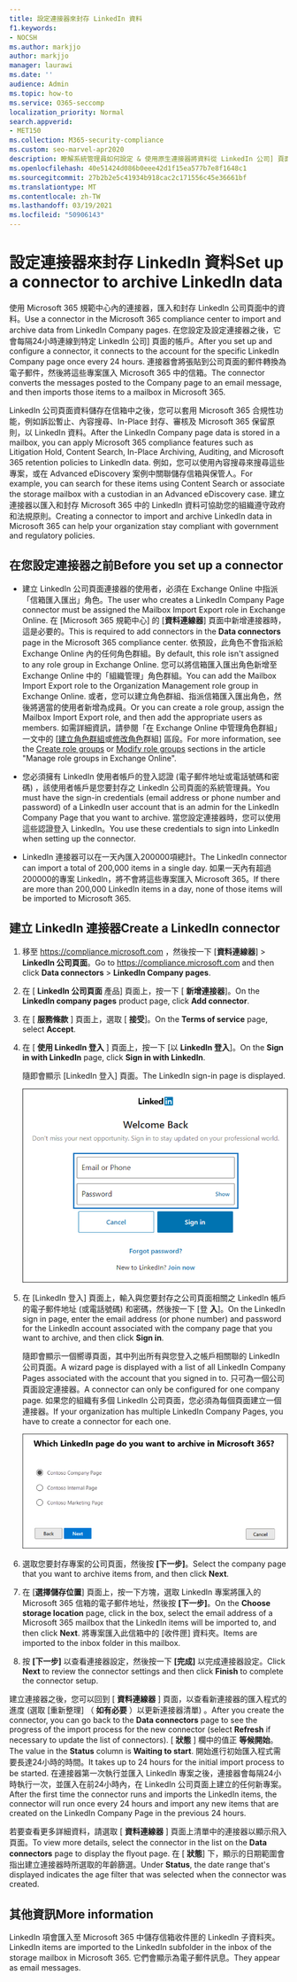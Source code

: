 ```yaml
---
title: 設定連接器來封存 LinkedIn 資料
f1.keywords:
- NOCSH
ms.author: markjjo
author: markjjo
manager: laurawi
ms.date: ''
audience: Admin
ms.topic: how-to
ms.service: O365-seccomp
localization_priority: Normal
search.appverid:
- MET150
ms.collection: M365-security-compliance
ms.custom: seo-marvel-apr2020
description: 瞭解系統管理員如何設定 & 使用原生連接器將資料從 LinkedIn 公司] 頁面匯入 Microsoft 365。
ms.openlocfilehash: 40e51424d086b0eee42d1f15ea577b7e8f1648c1
ms.sourcegitcommit: 27b2b2e5c41934b918cac2c171556c45e36661bf
ms.translationtype: MT
ms.contentlocale: zh-TW
ms.lasthandoff: 03/19/2021
ms.locfileid: "50906143"
---
```

# <a name="set-up-a-connector-to-archive-linkedin-data"></a><span data-ttu-id="bf0bd-103">設定連接器來封存 LinkedIn 資料</span><span class="sxs-lookup"><span data-stu-id="bf0bd-103">Set up a connector to archive LinkedIn data</span></span>

<span data-ttu-id="bf0bd-104">使用 Microsoft 365 規範中心內的連接器，匯入和封存 LinkedIn 公司頁面中的資料。</span><span class="sxs-lookup"><span data-stu-id="bf0bd-104">Use a connector in the Microsoft 365 compliance center to import and archive data from LinkedIn Company pages.</span></span> <span data-ttu-id="bf0bd-105">在您設定及設定連接器之後，它會每隔24小時連線到特定 LinkedIn 公司] 頁面的帳戶。</span><span class="sxs-lookup"><span data-stu-id="bf0bd-105">After you set up and configure a connector, it connects to the account for the specific LinkedIn Company page once every 24 hours.</span></span> <span data-ttu-id="bf0bd-106">連接器會將張貼到公司頁面的郵件轉換為電子郵件，然後將這些專案匯入 Microsoft 365 中的信箱。</span><span class="sxs-lookup"><span data-stu-id="bf0bd-106">The connector converts the messages posted to the Company page to an email message, and then imports those items to a mailbox in Microsoft 365.</span></span>

<span data-ttu-id="bf0bd-107">LinkedIn 公司頁面資料儲存在信箱中之後，您可以套用 Microsoft 365 合規性功能，例如訴訟暫止、內容搜尋、In-Place 封存、審核及 Microsoft 365 保留原則，以 LinkedIn 資料。</span><span class="sxs-lookup"><span data-stu-id="bf0bd-107">After the LinkedIn Company page data is stored in a mailbox, you can apply Microsoft 365 compliance features such as Litigation Hold, Content Search, In-Place Archiving, Auditing, and Microsoft 365 retention policies to LinkedIn data.</span></span> <span data-ttu-id="bf0bd-108">例如，您可以使用內容搜尋來搜尋這些專案，或在 Advanced eDiscovery 案例中關聯儲存信箱與保管人。</span><span class="sxs-lookup"><span data-stu-id="bf0bd-108">For example, you can search for these items using Content Search or associate the storage mailbox with a custodian in an Advanced eDiscovery case.</span></span> <span data-ttu-id="bf0bd-109">建立連接器以匯入和封存 Microsoft 365 中的 LinkedIn 資料可協助您的組織遵守政府和法規原則。</span><span class="sxs-lookup"><span data-stu-id="bf0bd-109">Creating a connector to import and archive LinkedIn data in Microsoft 365 can help your organization stay compliant with government and regulatory policies.</span></span>

## <a name="before-you-set-up-a-connector"></a><span data-ttu-id="bf0bd-110">在您設定連接器之前</span><span class="sxs-lookup"><span data-stu-id="bf0bd-110">Before you set up a connector</span></span>

- <span data-ttu-id="bf0bd-111">建立 LinkedIn 公司頁面連接器的使用者，必須在 Exchange Online 中指派「信箱匯入匯出」角色。</span><span class="sxs-lookup"><span data-stu-id="bf0bd-111">The user who creates a LinkedIn Company Page connector must be assigned the Mailbox Import Export role in Exchange Online.</span></span> <span data-ttu-id="bf0bd-112">在 [Microsoft 365 規範中心] 的 [**資料連線器**] 頁面中新增連接器時，這是必要的。</span><span class="sxs-lookup"><span data-stu-id="bf0bd-112">This is required to add connectors in the **Data connectors** page in the Microsoft 365 compliance center.</span></span> <span data-ttu-id="bf0bd-113">依預設，此角色不會指派給 Exchange Online 內的任何角色群組。</span><span class="sxs-lookup"><span data-stu-id="bf0bd-113">By default, this role isn't assigned to any role group in Exchange Online.</span></span> <span data-ttu-id="bf0bd-114">您可以將信箱匯入匯出角色新增至 Exchange Online 中的「組織管理」角色群組。</span><span class="sxs-lookup"><span data-stu-id="bf0bd-114">You can add the Mailbox Import Export role to the Organization Management role group in Exchange Online.</span></span> <span data-ttu-id="bf0bd-115">或者，您可以建立角色群組、指派信箱匯入匯出角色，然後將適當的使用者新增為成員。</span><span class="sxs-lookup"><span data-stu-id="bf0bd-115">Or you can create a role group, assign the Mailbox Import Export role, and then add the appropriate users as members.</span></span> <span data-ttu-id="bf0bd-116">如需詳細資訊，請參閱「在 Exchange Online 中管理角色群組」一文中的 [[建立角色群組](/Exchange/permissions-exo/role-groups#create-role-groups)或[修改角色](/Exchange/permissions-exo/role-groups#modify-role-groups)群組] 區段。</span><span class="sxs-lookup"><span data-stu-id="bf0bd-116">For more information, see the [Create role groups](/Exchange/permissions-exo/role-groups#create-role-groups) or [Modify role groups](/Exchange/permissions-exo/role-groups#modify-role-groups) sections in the article "Manage role groups in Exchange Online".</span></span>

- <span data-ttu-id="bf0bd-117">您必須擁有 LinkedIn 使用者帳戶的登入認證 (電子郵件地址或電話號碼和密碼) ，該使用者帳戶是您要封存之 LinkedIn 公司頁面的系統管理員。</span><span class="sxs-lookup"><span data-stu-id="bf0bd-117">You must have the sign-in credentials (email address or phone number and password) of a LinkedIn user account that is an admin for the LinkedIn Company Page that you want to archive.</span></span> <span data-ttu-id="bf0bd-118">當您設定連接器時，您可以使用這些認證登入 LinkedIn。</span><span class="sxs-lookup"><span data-stu-id="bf0bd-118">You use these credentials to sign into LinkedIn when setting up the connector.</span></span>

- <span data-ttu-id="bf0bd-119">LinkedIn 連接器可以在一天內匯入200000項總計。</span><span class="sxs-lookup"><span data-stu-id="bf0bd-119">The LinkedIn connector can import a total of 200,000 items in a single day.</span></span> <span data-ttu-id="bf0bd-120">如果一天內有超過200000的專案 LinkedIn，將不會將這些專案匯入 Microsoft 365。</span><span class="sxs-lookup"><span data-stu-id="bf0bd-120">If there are more than 200,000 LinkedIn items in a day, none of those items will be imported to Microsoft 365.</span></span>

## <a name="create-a-linkedin-connector"></a><span data-ttu-id="bf0bd-121">建立 LinkedIn 連接器</span><span class="sxs-lookup"><span data-stu-id="bf0bd-121">Create a LinkedIn connector</span></span>

1. <span data-ttu-id="bf0bd-122">移至 <https://compliance.microsoft.com> ，然後按一下 [**資料連線器**]  >  **LinkedIn 公司頁面**。</span><span class="sxs-lookup"><span data-stu-id="bf0bd-122">Go to <https://compliance.microsoft.com> and then click **Data connectors** > **LinkedIn Company pages**.</span></span>

2. <span data-ttu-id="bf0bd-123">在 [ **LinkedIn 公司頁面** 產品] 頁面上，按一下 [ **新增連接器**]。</span><span class="sxs-lookup"><span data-stu-id="bf0bd-123">On the **LinkedIn company pages** product page, click **Add connector**.</span></span>

3. <span data-ttu-id="bf0bd-124">在 [ **服務條款** ] 頁面上，選取 [ **接受**]。</span><span class="sxs-lookup"><span data-stu-id="bf0bd-124">On the **Terms of service** page, select **Accept**.</span></span>

4. <span data-ttu-id="bf0bd-125">在 [ **使用 LinkedIn 登入** ] 頁面上，按一下 [以 **LinkedIn 登入**]。</span><span class="sxs-lookup"><span data-stu-id="bf0bd-125">On the **Sign in with LinkedIn** page, click **Sign in with LinkedIn**.</span></span>

   <span data-ttu-id="bf0bd-126">隨即會顯示 [LinkedIn 登入] 頁面。</span><span class="sxs-lookup"><span data-stu-id="bf0bd-126">The LinkedIn sign-in page is displayed.</span></span>

   ![LinkedIn 登入頁面](../media/LinkedInSigninPage.png)

5. <span data-ttu-id="bf0bd-128">在 [LinkedIn 登入] 頁面上，輸入與您要封存之公司頁面相關之 LinkedIn 帳戶的電子郵件地址 (或電話號碼) 和密碼，然後按一下 [登 **入**]。</span><span class="sxs-lookup"><span data-stu-id="bf0bd-128">On the LinkedIn sign in page, enter the email address (or phone number) and password for the LinkedIn account associated with the company page that you want to archive, and then click **Sign in**.</span></span>

   <span data-ttu-id="bf0bd-129">隨即會顯示一個嚮導頁面，其中列出所有與您登入之帳戶相關聯的 LinkedIn 公司頁面。</span><span class="sxs-lookup"><span data-stu-id="bf0bd-129">A wizard page is displayed with a list of all LinkedIn Company Pages associated with the account that you signed in to.</span></span> <span data-ttu-id="bf0bd-130">只可為一個公司頁面設定連接器。</span><span class="sxs-lookup"><span data-stu-id="bf0bd-130">A connector can only be configured for one company page.</span></span> <span data-ttu-id="bf0bd-131">如果您的組織有多個 LinkedIn 公司頁面，您必須為每個頁面建立一個連接器。</span><span class="sxs-lookup"><span data-stu-id="bf0bd-131">If your organization has multiple LinkedIn Company Pages, you have to create a connector for each one.</span></span>

   ![隨即會顯示一個包含 LinkedIn 公司頁面清單的頁面](../media/LinkedInSelectCompanyPage.png)

6. <span data-ttu-id="bf0bd-133">選取您要封存專案的公司頁面，然後按 **[下一步]**。</span><span class="sxs-lookup"><span data-stu-id="bf0bd-133">Select the company page that you want to archive items from, and then click **Next**.</span></span>

7. <span data-ttu-id="bf0bd-134">在 [**選擇儲存位置**] 頁面上，按一下方塊，選取 LinkedIn 專案將匯入的 Microsoft 365 信箱的電子郵件地址，然後按 **[下一步]**。</span><span class="sxs-lookup"><span data-stu-id="bf0bd-134">On the **Choose storage location** page, click in the box, select the email address of a Microsoft 365 mailbox that the LinkedIn items will be imported to, and then click **Next**.</span></span> <span data-ttu-id="bf0bd-135">將專案匯入此信箱中的 [收件匣] 資料夾。</span><span class="sxs-lookup"><span data-stu-id="bf0bd-135">Items are imported to the inbox folder in this mailbox.</span></span>

8. <span data-ttu-id="bf0bd-136">按 **[下一步]** 以查看連接器設定，然後按一下 **[完成]** 以完成連接器設定。</span><span class="sxs-lookup"><span data-stu-id="bf0bd-136">Click **Next** to review the connector settings and then click **Finish** to complete the connector setup.</span></span>

<span data-ttu-id="bf0bd-137">建立連接器之後，您可以回到 [ **資料連線器** ] 頁面，以查看新連接器的匯入程式的進度 (選取 [重新整理] （ **如有必要** ）以更新連接器清單) 。</span><span class="sxs-lookup"><span data-stu-id="bf0bd-137">After you create the connector, you can go back to the **Data connectors** page to see the progress of the import process for the new connector (select **Refresh** if necessary to update the list of connectors).</span></span> <span data-ttu-id="bf0bd-138">[ **狀態** ] 欄中的值正 **等候開始**。</span><span class="sxs-lookup"><span data-stu-id="bf0bd-138">The value in the **Status** column is **Waiting to start**.</span></span> <span data-ttu-id="bf0bd-139">開始進行初始匯入程式需要長達24小時的時間。</span><span class="sxs-lookup"><span data-stu-id="bf0bd-139">It takes up to 24 hours for the initial import process to be started.</span></span> <span data-ttu-id="bf0bd-140">在連接器第一次執行並匯入 LinkedIn 專案之後，連接器會每隔24小時執行一次，並匯入在前24小時內，在 LinkedIn 公司頁面上建立的任何新專案。</span><span class="sxs-lookup"><span data-stu-id="bf0bd-140">After the first time the connector runs and imports the LinkedIn items, the connector will run once every 24 hours and import any new items that are created on the LinkedIn Company Page in the previous 24 hours.</span></span>

<span data-ttu-id="bf0bd-141">若要查看更多詳細資料，請選取 [ **資料連線器** ] 頁面上清單中的連接器以顯示飛入頁面。</span><span class="sxs-lookup"><span data-stu-id="bf0bd-141">To view more details, select the connector in the list on the **Data connectors** page to display the flyout page.</span></span> <span data-ttu-id="bf0bd-142">在 [ **狀態**] 下，顯示的日期範圍會指出建立連接器時所選取的年齡篩選。</span><span class="sxs-lookup"><span data-stu-id="bf0bd-142">Under **Status**, the date range that's displayed indicates the age filter that was selected when the connector was created.</span></span>

## <a name="more-information"></a><span data-ttu-id="bf0bd-143">其他資訊</span><span class="sxs-lookup"><span data-stu-id="bf0bd-143">More information</span></span>

<span data-ttu-id="bf0bd-144">LinkedIn 項會匯入至 Microsoft 365 中儲存信箱收件匣的 LinkedIn 子資料夾。</span><span class="sxs-lookup"><span data-stu-id="bf0bd-144">LinkedIn items are imported to the LinkedIn subfolder in the inbox of the storage mailbox in Microsoft 365.</span></span> <span data-ttu-id="bf0bd-145">它們會顯示為電子郵件訊息。</span><span class="sxs-lookup"><span data-stu-id="bf0bd-145">They appear as email messages.</span></span>